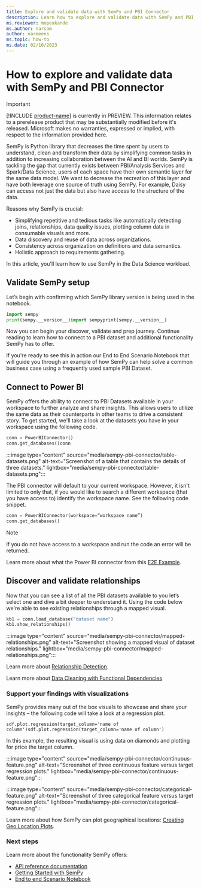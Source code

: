 ```yaml
---
title: Explore and validate data with SemPy and PBI Connector
description: Learn how to explore and validate data with SemPy and PBI Connector.
ms.reviewer: mopeakande
ms.author: narsam
author: narmeens
ms.topic: how-to
ms.date: 02/10/2023
---
```


# How to explore and validate data with SemPy and PBI Connector

> [!IMPORTANT]
> [!INCLUDE [product-name](../includes/product-name.md)] is currently in PREVIEW. This information relates to a prerelease product that may be substantially modified before it's released. Microsoft makes no warranties, expressed or implied, with respect to the information provided here.

SemPy is Python library that decreases the time spent by users to understand, clean and transform their data by simplifying common tasks in addition to increasing collaboration between the AI and BI worlds. SemPy is tackling the gap that currently exists between PBI/Analysis Services and Spark/Data Science, users of each space have their own semantic layer for the same data model. We want to decrease the recreation of this layer and have both leverage one source of truth using SemPy. For example, Daisy can access not just the data but also have access to the structure of the data.

Reasons why SemPy is crucial:

- Simplifying repetitive and tedious tasks like automatically detecting joins, relationships, data quality issues, plotting column data in consumable visuals and more.
- Data discovery and reuse of data across organizations.
- Consistency across organization on definitions and data semantics.
- Holistic approach to requirements gathering.

In this article, you'll learn how to use SemPy in the Data Science workload.

## Validate SemPy setup

Let’s begin with confirming which SemPy library version is being used in the notebook.

```Python
import sempy
print(sempy.__version__)import sempyprint(sempy.__version__)
```

Now you can begin your discover, validate and prep journey. Continue reading to learn how to connect to a PBI dataset and additional functionality SemPy has to offer.

If you're ready to see this in action our End to End Scenario Notebook that will guide you through an example of how SemPy can help solve a common business case using a frequently used sample PBI Dataset.

## Connect to Power BI

SemPy offers the ability to connect to PBI Datasets available in your workspace to further analyze and share insights. This allows users to utilize the same data as their counterparts in other teams to drive a consistent story. To get started, we'll take a look at the datasets you have in your workspace using the following code.

```Python
conn = PowerBIConnector()
conn.get_databases()conn
```

:::image type="content" source="media/sempy-pbi-connector/table-datasets.png" alt-text="Screenshot of a table that contains the details of three datasets." lightbox="media/sempy-pbi-connector/table-datasets.png":::

The PBI connector will default to your current workspace. However, it isn't limited to only that, if you would like to search a different workspace (that you have access to) identify the workspace name. See the following code snippet.

```Python
conn = PowerBIConnector(workspace=“workspace name”)
conn.get_databases()
```

> [!NOTE]
> If you do not have access to a workspace and run the code an error will be returned.

Learn more about what the Power BI connector from this [E2E Example](https://enyaprod.azurewebsites.net/notebooks/synapse/e2e_powerbi_example.html).

## Discover and validate relationships

Now that you can see a list of all the PBI datasets available to you let’s select one and dive a bit deeper to understand it. Using the code below we're able to see existing relationships through a mapped visual.

```Python
kb1 = conn.load_database("dataset name")
kb1.show_relationships()
```

:::image type="content" source="media/sempy-pbi-connector/mapped-relationships.png" alt-text="Screenshot showing a mapped visual of dataset relationships." lightbox="media/sempy-pbi-connector/mapped-relationships.png":::

Learn more about [Relationship Detection](https://enyaprod.azurewebsites.net/notebooks/relationship_detection.html).

Learn more about [Data Cleaning with Functional Dependencies](https://enyaprod.azurewebsites.net/notebooks/data_cleaning_functional_dependencies.html)

### Support your findings with visualizations

SemPy provides many out of the box visuals to showcase and share your insights – the following code will take a look at a regression plot.

`sdf.plot.regression(target_column='name of column')sdf.plot.regression(target_column='name of column')`

In this example, the resulting visual is using data on diamonds and plotting for price the target column.

:::image type="content" source="media/sempy-pbi-connector/continuous-feature.png" alt-text="Screenshot of three continuous feature versus target regression plots." lightbox="media/sempy-pbi-connector/continuous-feature.png":::

:::image type="content" source="media/sempy-pbi-connector/categorical-feature.png" alt-text="Screenshot of three categorical feature versus target regression plots." lightbox="media/sempy-pbi-connector/categorical-feature.png":::

Learn more about how SemPy can plot geographical locations: [Creating Geo Location Plots](https://enyaprod.azurewebsites.net/notebooks/geo_location.html).

### Next steps

Learn more about the functionality SemPy offers:

- [API reference documentation](https://enyaprod.azurewebsites.net/index.html)
- [Getting Started with SemPy](https://enyaprod.azurewebsites.net/getting_started.html)
- [End to end Scenario Notebook](https://enyaprod.azurewebsites.net/notebooks/synapse/e2e_powerbi_example.html)
